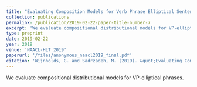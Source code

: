 ```yaml
---
title: "Evaluating Composition Models for Verb Phrase Elliptical Sentence Embeddings"
collection: publications
permalink: /publication/2019-02-22-paper-title-number-7
excerpt: 'We evaluate compositional distributional models for VP-elliptical phrases.'
type: preprint
date: 2019-02-22
year: 2019
venue: 'NAACL-HLT 2019'
paperurl: '/files/anonymous_naacl2019_final.pdf'
citation: 'Wijnholds, G. and Sadrzadeh, M. (2019). &quot;Evaluating Composition Models for Verb Phrase Elliptical Sentence Embeddings.&quot;  <i>To appear in: NAACL-HLT 2019</i>.'
---
```

We evaluate compositional distributional models for VP-elliptical phrases.
